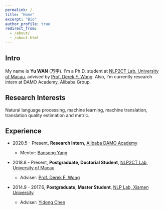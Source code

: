 ```yaml
---
permalink: /
title: "Home"
excerpt: "Bio"
author_profile: true
redirect_from: 
  - /about/
  - /about.html
---
```


**Intro**
------

My name is **Yu WAN** (万宇). I'm a Ph.D. student at [NLP2CT Lab, University of Macau](http://nlp2ct.cis.umac.mo/), advised by [Prof. Derek F. Wong](https://www.fst.um.edu.mo/personal/derek-wong/). Also, I'm currently research intern at DAMO Academy, Alibaba Group.

**Research Interests**
------

Natural language processing, machine learning, machine translation, translation quality estimation and metric.

**Experience**
------

+ 2020.5 - Present, **Research Intern**, [Alibaba DAMO Academy](https://damo.alibaba.com/labs/language-technology)
  + Mentor: [Baosong Yang](https://baosongyang.site/)

+ 2018.8 - Present, **Postgraduate, Doctorial Student**, [NLP2CT Lab, University of Macau](http://nlp2ct.cis.umac.mo/)
  + Adviser: [Prof. Derek F. Wong](https://www.fst.um.edu.mo/personal/derek-wong/)

+ 2014.9 - 2017.6, **Postgraduate, Master Student**, [NLP Lab, Xiamen University](http://nlp.xmu.edu.cn/)
  + Adviser: [Yidong Chen](https://informatics.xmu.edu.cn/info/1019/3178.htm)
